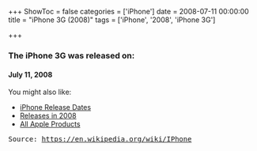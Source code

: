 +++
ShowToc = false
categories = ['iPhone']
date = 2008-07-11 00:00:00
title = "iPhone 3G (2008)"
tags = ['iPhone', '2008', 'iPhone 3G']

+++

### The iPhone 3G was released on: 
#### July 11, 2008


<!--more-->


    
You might also like:

- [iPhone Release Dates](https://AppleReleaseDate.com//categories/iphone/)
- [Releases in 2008](https://AppleReleaseDate.com//tags/2008/)
- [All Apple Products](https://AppleReleaseDate.com//categories/)



<kbd> Source: https://en.wikipedia.org/wiki/IPhone</kbd>

